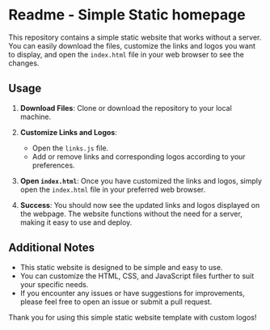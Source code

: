 # Readme - Simple Static homepage

This repository contains a simple static website that works without a server. You can easily download the files, customize the links and logos you want to display, and open the `index.html` file in your web browser to see the changes.

## Usage

1. **Download Files**: Clone or download the repository to your local machine.

2. **Customize Links and Logos**: 
   - Open the `links.js` file.
   - Add or remove links and corresponding logos according to your preferences.

3. **Open `index.html`**: Once you have customized the links and logos, simply open the `index.html` file in your preferred web browser.

4. **Success**: You should now see the updated links and logos displayed on the webpage. The website functions without the need for a server, making it easy to use and deploy.

## Additional Notes

- This static website is designed to be simple and easy to use.
- You can customize the HTML, CSS, and JavaScript files further to suit your specific needs.
- If you encounter any issues or have suggestions for improvements, please feel free to open an issue or submit a pull request.

Thank you for using this simple static website template with custom logos!

